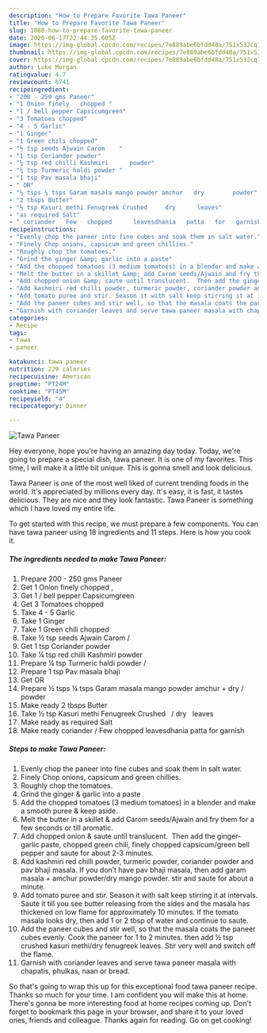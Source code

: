```yaml
---
description: "How to Prepare Favorite Tawa Paneer"
title: "How to Prepare Favorite Tawa Paneer"
slug: 1088-how-to-prepare-favorite-tawa-paneer
date: 2020-06-17T22:44:35.605Z
image: https://img-global.cpcdn.com/recipes/7e889abe6bfdd48a/751x532cq70/tawa-paneer-recipe-main-photo.jpg
thumbnail: https://img-global.cpcdn.com/recipes/7e889abe6bfdd48a/751x532cq70/tawa-paneer-recipe-main-photo.jpg
cover: https://img-global.cpcdn.com/recipes/7e889abe6bfdd48a/751x532cq70/tawa-paneer-recipe-main-photo.jpg
author: Luke Morgan
ratingvalue: 4.7
reviewcount: 6741
recipeingredient:
- "200 - 250 gms Paneer"
- "1 Onion finely   chopped "
- "1 / bell pepper Capsicumgreen"
- "3 Tomatoes chopped"
- "4 - 5 Garlic"
- "1 Ginger"
- "1 Green chili chopped"
- "½ tsp seeds Ajwain Carom    "
- "1 tsp Coriander powder"
- "¼ tsp red chilli Kashmiri      powder"
- "¼ tsp Turmeric haldi powder "
- "1 tsp Pav masala bhaji"
- " OR"
- "½ tsps ¼ tsps Garam masala mango powder amchur   dry        powder"
- "2 tbsps Butter"
- "½ tsp Kasuri methi Fenugreek Crushed     dry      leaves"
- "as required Salt"
- " coriander   Few   chopped      leavesdhania   patta   for   garnish"
recipeinstructions:
- "Evenly chop the paneer into fine cubes and soak them in salt water."
- "Finely Chop onions, capsicum and green chillies."
- "Roughly chop the tomatoes."
- "Grind the ginger &amp; garlic into a paste"
- "Add the chopped tomatoes (3 medium tomatoes) in a blender and make a smooth puree &amp; keep aside."
- "Melt the butter in a skillet &amp; add Carom seeds/Ajwain and fry them for a few seconds or till aromatic."
- "Add chopped onion &amp; saute until translucent.  Then add the ginger-garlic paste, chopped green chili, finely chopped capsicum/green bell pepper and saute for about 2-3 minutes."
- "Add kashmiri red chilli powder, turmeric powder, coriander powder and pav bhaji masala. If you don’t have pav bhaji masala, then add garam masala + amchur powder/dry mango powder. stir and saute for about a minute."
- "Add tomato puree and stir. Season it with salt keep stirring it at intervals. Saute it till you see butter releasing from the sides and the masala has thickened on low flame for approximately 10 minutes. If the tomato masala looks dry, then add 1 or 2 tbsp of water and continue to saute."
- "Add the paneer cubes and stir well, so that the masala coats the paneer cubes evenly. Cook the paneer for 1 to 2 minutes. then add ½ tsp crushed kasuri methi/dry fenugreek leaves. Stir very well and switch off the flame."
- "Garnish with coriander leaves and serve tawa paneer masala with chapatis, phulkas, naan or bread."
categories:
- Recipe
tags:
- tawa
- paneer

katakunci: tawa paneer 
nutrition: 229 calories
recipecuisine: American
preptime: "PT24M"
cooktime: "PT45M"
recipeyield: "4"
recipecategory: Dinner

---
```



![Tawa Paneer](https://img-global.cpcdn.com/recipes/7e889abe6bfdd48a/751x532cq70/tawa-paneer-recipe-main-photo.jpg)

Hey everyone, hope you're having an amazing day today. Today, we're going to prepare a special dish, tawa paneer. It is one of my favorites. This time, I will make it a little bit unique. This is gonna smell and look delicious.



Tawa Paneer is one of the most well liked of current trending foods in the world. It's appreciated by millions every day. It's easy, it is fast, it tastes delicious. They are nice and they look fantastic. Tawa Paneer is something which I have loved my entire life.


To get started with this recipe, we must prepare a few components. You can have tawa paneer using 18 ingredients and 11 steps. Here is how you cook it.

<!--inarticleads1-->

##### The ingredients needed to make Tawa Paneer:

1. Prepare 200 - 250 gms Paneer
1. Get 1 Onion finely   chopped ,
1. Get 1 / bell pepper Capsicumgreen
1. Get 3 Tomatoes chopped
1. Take 4 - 5 Garlic
1. Take 1 Ginger
1. Take 1 Green chili chopped
1. Take ½ tsp seeds Ajwain Carom    /
1. Get 1 tsp Coriander powder
1. Take ¼ tsp red chilli Kashmiri      powder
1. Prepare ¼ tsp Turmeric haldi powder /
1. Prepare 1 tsp Pav masala bhaji
1. Get  OR
1. Prepare ½ tsps ¼ tsps Garam masala mango powder amchur +  dry    /    powder
1. Make ready 2 tbsps Butter
1. Take ½ tsp Kasuri methi Fenugreek Crushed    / dry      leaves
1. Make ready as required Salt
1. Make ready  coriander /  Few   chopped      leavesdhania   patta   for   garnish




<!--inarticleads2-->

##### Steps to make Tawa Paneer:

1. Evenly chop the paneer into fine cubes and soak them in salt water.
1. Finely Chop onions, capsicum and green chillies.
1. Roughly chop the tomatoes.
1. Grind the ginger &amp; garlic into a paste
1. Add the chopped tomatoes (3 medium tomatoes) in a blender and make a smooth puree &amp; keep aside.
1. Melt the butter in a skillet &amp; add Carom seeds/Ajwain and fry them for a few seconds or till aromatic.
1. Add chopped onion &amp; saute until translucent.  Then add the ginger-garlic paste, chopped green chili, finely chopped capsicum/green bell pepper and saute for about 2-3 minutes.
1. Add kashmiri red chilli powder, turmeric powder, coriander powder and pav bhaji masala. If you don’t have pav bhaji masala, then add garam masala + amchur powder/dry mango powder. stir and saute for about a minute.
1. Add tomato puree and stir. Season it with salt keep stirring it at intervals. Saute it till you see butter releasing from the sides and the masala has thickened on low flame for approximately 10 minutes. If the tomato masala looks dry, then add 1 or 2 tbsp of water and continue to saute.
1. Add the paneer cubes and stir well, so that the masala coats the paneer cubes evenly. Cook the paneer for 1 to 2 minutes. then add ½ tsp crushed kasuri methi/dry fenugreek leaves. Stir very well and switch off the flame.
1. Garnish with coriander leaves and serve tawa paneer masala with chapatis, phulkas, naan or bread.




So that's going to wrap this up for this exceptional food tawa paneer recipe. Thanks so much for your time. I am confident you will make this at home. There's gonna be more interesting food at home recipes coming up. Don't forget to bookmark this page in your browser, and share it to your loved ones, friends and colleague. Thanks again for reading. Go on get cooking!
